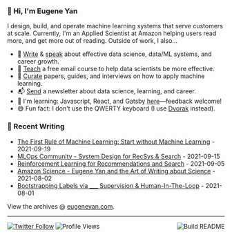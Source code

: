### 👋 Hi, I'm Eugene Yan

I design, build, and operate machine learning systems that serve customers at scale. Currently, I'm an Applied Scientist at Amazon helping users read more, and get more out of reading. Outside of work, I also...

- 📝 [Write](https://eugeneyan.com/writing/) & [speak](https://eugeneyan.com/speaking/) about effective data science, data/ML systems, and career growth.
- 🧠 [Teach](https://eugeneyan.com/resources/) a free email course to help data scientists be more effective.
- 📌 [Curate](https://applyingml.com) papers, guides, and interviews on how to apply machine learning.
- 📬 [Send](https://eugeneyan.com/subscribe/) a newsletter about data science, learning, and career.
- 🌱 I'm learning: Javascript, React, and Gatsby [here](https://github.com/eugeneyan/applyingml#suggestions-and-fixes)—feedback welcome!
- 😅 Fun fact: I don't use the QWERTY keyboard (I use [Dvorak](https://en.wikipedia.org/wiki/Dvorak_keyboard_layout) instead).

### 📝 Recent Writing

<!-- writing starts -->
* [The First Rule of Machine Learning: Start without Machine Learning](https://eugeneyan.com/writing/first-rule-of-ml/) - 2021-09-19
* [MLOps Community - System Design for RecSys &amp; Search](https://eugeneyan.com/speaking/mlops-community-recsys/) - 2021-09-15
* [Reinforcement Learning for Recommendations and Search](https://eugeneyan.com/writing/reinforcement-learning-for-recsys-and-search/) - 2021-09-05
* [Amazon Science - Eugene Yan and the Art of Writing about Science](https://eugeneyan.com/speaking/amazon-science-feature/) - 2021-08-02
* [Bootstrapping Labels via ___ Supervision &amp; Human-In-The-Loop](https://eugeneyan.com/writing/bootstrapping-data-labels/) - 2021-08-01
<!-- writing ends -->

View the archives @ [eugeneyan.com](https://eugeneyan.com).

---
[![Twitter Follow](https://img.shields.io/twitter/follow/eugeneyan?label=Follow&style=social)](https://twitter.com/eugeneyan) ![Profile Views](https://gpvc.arturio.dev/eugeneyan)<a href="https://github.com/eugeneyan/eugeneyan/actions"><img src="https://github.com/eugeneyan/eugeneyan/workflows/Build%20README/badge.svg?branch=master" align="right" alt="Build README"></a>
